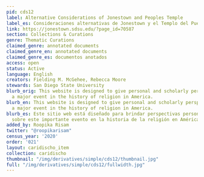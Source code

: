 ```yaml
---
pid: cds12
label: Alternative Considerations of Jonestown and Peoples Temple
label_es: Consideraciones alternativas de Jonestown y el Templo del Pueblo
link: https://jonestown.sdsu.edu/?page_id=70587
section: Collections & Curations
genre: Thematic Curations
claimed_genre: annotated documents
claimed_genre_en: annotated documents
claimed_genre_es: documentos anotados
access: open
status: Active
language: English
creators: Fielding M. McGehee, Rebecca Moore
stewards: San Diego State University
blurb_orig: This website is designed to give personal and scholarly perspectives on
  a major event in the history of religion in America.
blurb_en: This website is designed to give personal and scholarly perspectives on
  a major event in the history of religion in America.
blurb_es: Este sitio web está diseñado para brindar perspectivas personales y académicas
  sobre este importante evento en la historia de la religión en América.
added_by: Roopika Risam
twitter: "@roopikarisam"
census_year: '2020'
order: '021'
layout: caridischo_item
collection: caridischo
thumbnail: "/img/derivatives/simple/cds12/thumbnail.jpg"
full: "/img/derivatives/simple/cds12/fullwidth.jpg"
---
```

